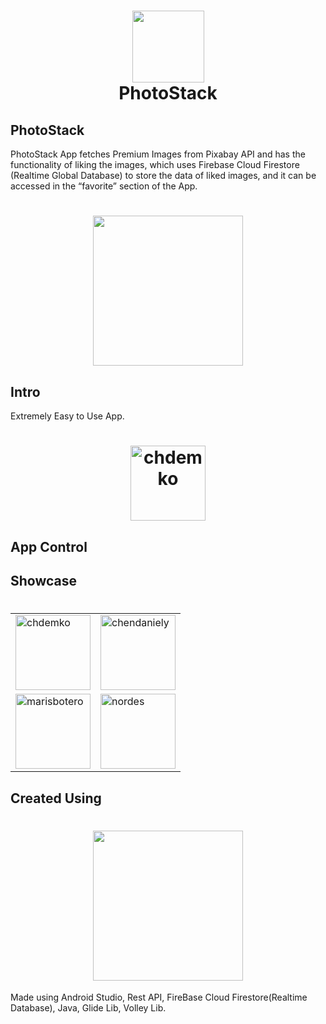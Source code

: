 <h1 align="center">
  <img src="" width="115px"/><br/>
  PhotoStack
</h1>

## PhotoStack
  PhotoStack App fetches Premium Images from Pixabay API and has the functionality of liking the images, which uses Firebase Cloud Firestore (Realtime Global Database) to store the data of liked images, and it can be accessed in the “favorite” section of the App.
  
<h1 align="center">
  <img src="https://github.com/Shivam-ingawale/Zodiac-Sign-App/blob/master/screenshot/video.gif"  width="240" />
</h1>

## Intro
Extremely Easy to Use App. 
<h1 align="center">
  <img width="120" align="center" alt="chdemko" src="https://github.com/Shivam-ingawale/Zodiac-Sign-App/blob/master/screenshot/screenshot%201.jpeg">
</h1>

## App Control


## Showcase

<h1 align="center">
  <center>
    <table>
      <tr>
        <td><img width="120" alt="chdemko" src="https://github.com/Shivam-ingawale/Zodiac-Sign-App/blob/master/screenshot/screenshot%201.jpeg"></a></td>
        <td><img width="120" alt="chendaniely" src="https://github.com/Shivam-ingawale/Zodiac-Sign-App/blob/master/screenshot/screenshot%202.jpeg"></a></td>
      </tr>
      <tr>
        <td><img width="120" alt="marisbotero" src="https://github.com/Shivam-ingawale/Zodiac-Sign-App/blob/master/screenshot/screenshot%203.jpeg"></a></td>
        <td><img width="120" alt="nordes" src="https://github.com/Shivam-ingawale/Zodiac-Sign-App/blob/master/screenshot/screenshot%204.jpeg"></a></td>
      </tr>
    </table>
  </center>
</h1>

## Created Using
<h1 align="center">
  <img src="video.gif"  width="240" />
</h1>
Made using Android Studio, Rest API, FireBase Cloud Firestore(Realtime Database), Java, Glide Lib, Volley Lib.
